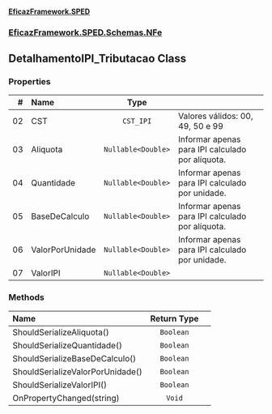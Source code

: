 #### [EficazFramework.SPED](EficazFrameworkSPED.md 'EficazFramework SPED')
### [EficazFramework.SPED.Schemas.NFe](EficazFramework.SPED.Schemas.NFe.md 'EficazFramework.SPED.Schemas.NFe')

## DetalhamentoIPI_Tributacao Class
### Properties

| # | Name | Type | |
| ---: | :--- | :---: | :--- |
| 02 | CST | `CST_IPI` | Valores válidos: 00, 49, 50 e 99 |
| 03 | Aliquota | `Nullable<Double>` | Informar apenas para IPI calculado por alíquota. |
| 04 | Quantidade | `Nullable<Double>` | Informar apenas para IPI calculado por unidade. |
| 05 | BaseDeCalculo | `Nullable<Double>` | Informar apenas para IPI calculado por alíquota. |
| 06 | ValorPorUnidade | `Nullable<Double>` | Informar apenas para IPI calculado por unidade. |
| 07 | ValorIPI | `Nullable<Double>` |  |
### Methods

| Name | Return Type | |
| :--- | :---: | :--- |
| ShouldSerializeAliquota() | `Boolean` |  |
| ShouldSerializeQuantidade() | `Boolean` |  |
| ShouldSerializeBaseDeCalculo() | `Boolean` |  |
| ShouldSerializeValorPorUnidade() | `Boolean` |  |
| ShouldSerializeValorIPI() | `Boolean` |  |
| OnPropertyChanged(string) | `Void` |  |
